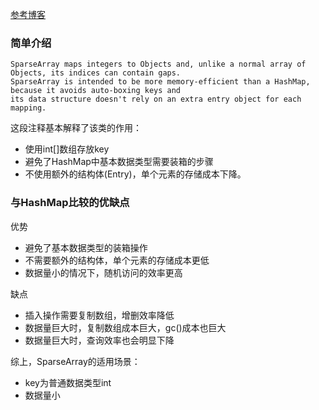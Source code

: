 [参考博客](https://juejin.im/entry/57c3e8c48ac24700634bd3cf)

### 简单介绍

```
SparseArray maps integers to Objects and, unlike a normal array of Objects, its indices can contain gaps. 
SparseArray is intended to be more memory-efficient than a HashMap, because it avoids auto-boxing keys and 
its data structure doesn't rely on an extra entry object for each mapping.
```

这段注释基本解释了该类的作用：
* 使用int[]数组存放key
* 避免了HashMap中基本数据类型需要装箱的步骤
* 不使用额外的结构体(Entry)，单个元素的存储成本下降。

### 与HashMap比较的优缺点

优势

* 避免了基本数据类型的装箱操作
* 不需要额外的结构体，单个元素的存储成本更低
* 数据量小的情况下，随机访问的效率更高

缺点

* 插入操作需要复制数组，增删效率降低
* 数据量巨大时，复制数组成本巨大，gc()成本也巨大
* 数据量巨大时，查询效率也会明显下降

综上，SparseArray的适用场景：
* key为普通数据类型int
* 数据量小
